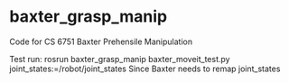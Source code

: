# baxter_grasp_manip
Code for CS 6751 Baxter Prehensile Manipulation


Test run: rosrun baxter_grasp_manip baxter_moveit_test.py joint_states:=/robot/joint_states
Since Baxter needs to remap joint_states
